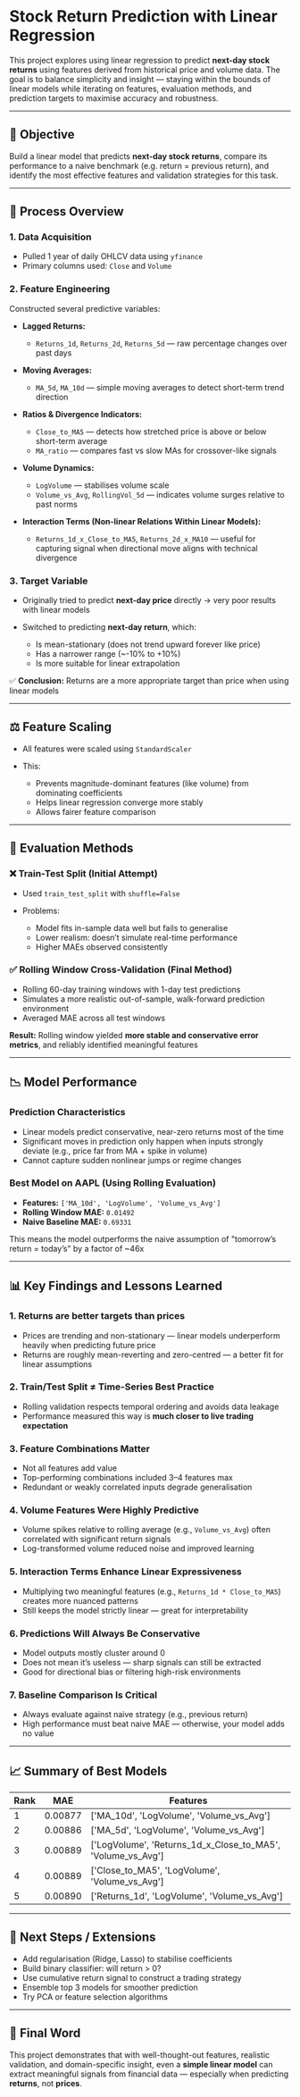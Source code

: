 # Stock Return Prediction with Linear Regression

This project explores using linear regression to predict **next-day stock returns** using features derived from historical price and volume data. The goal is to balance simplicity and insight — staying within the bounds of linear models while iterating on features, evaluation methods, and prediction targets to maximise accuracy and robustness.

---

## 📌 Objective

Build a linear model that predicts **next-day stock returns**, compare its performance to a naive benchmark (e.g. return = previous return), and identify the most effective features and validation strategies for this task.

---

## 🔧 Process Overview

### 1. Data Acquisition

* Pulled 1 year of daily OHLCV data using `yfinance`
* Primary columns used: `Close` and `Volume`

### 2. Feature Engineering

Constructed several predictive variables:

* **Lagged Returns:**

  * `Returns_1d`, `Returns_2d`, `Returns_5d` — raw percentage changes over past days
* **Moving Averages:**

  * `MA_5d`, `MA_10d` — simple moving averages to detect short-term trend direction
* **Ratios & Divergence Indicators:**

  * `Close_to_MA5` — detects how stretched price is above or below short-term average
  * `MA_ratio` — compares fast vs slow MAs for crossover-like signals
* **Volume Dynamics:**

  * `LogVolume` — stabilises volume scale
  * `Volume_vs_Avg`, `RollingVol_5d` — indicates volume surges relative to past norms
* **Interaction Terms (Non-linear Relations Within Linear Models):**

  * `Returns_1d_x_Close_to_MA5`, `Returns_2d_x_MA10` — useful for capturing signal when directional move aligns with technical divergence

### 3. Target Variable

* Originally tried to predict **next-day price** directly → very poor results with linear models
* Switched to predicting **next-day return**, which:

  * Is mean-stationary (does not trend upward forever like price)
  * Has a narrower range (\~-10% to +10%)
  * Is more suitable for linear extrapolation

✅ **Conclusion:** Returns are a more appropriate target than price when using linear models

---

## ⚖️ Feature Scaling

* All features were scaled using `StandardScaler`
* This:

  * Prevents magnitude-dominant features (like volume) from dominating coefficients
  * Helps linear regression converge more stably
  * Allows fairer feature comparison

---

## 🧪 Evaluation Methods

### ❌ Train-Test Split (Initial Attempt)

* Used `train_test_split` with `shuffle=False`
* Problems:

  * Model fits in-sample data well but fails to generalise
  * Lower realism: doesn’t simulate real-time performance
  * Higher MAEs observed consistently

### ✅ Rolling Window Cross-Validation (Final Method)

* Rolling 60-day training windows with 1-day test predictions
* Simulates a more realistic out-of-sample, walk-forward prediction environment
* Averaged MAE across all test windows

**Result:** Rolling window yielded **more stable and conservative error metrics**, and reliably identified meaningful features

---

## 📉 Model Performance

### Prediction Characteristics

* Linear models predict conservative, near-zero returns most of the time
* Significant moves in prediction only happen when inputs strongly deviate (e.g., price far from MA + spike in volume)
* Cannot capture sudden nonlinear jumps or regime changes

### Best Model on AAPL (Using Rolling Evaluation)

* **Features:** `['MA_10d', 'LogVolume', 'Volume_vs_Avg']`
* **Rolling Window MAE:** `0.01492`
* **Naive Baseline MAE:** `0.69331`

This means the model outperforms the naive assumption of "tomorrow’s return = today’s" by a factor of \~46x

---

## 📊 Key Findings and Lessons Learned

### 1. **Returns are better targets than prices**

* Prices are trending and non-stationary — linear models underperform heavily when predicting future price
* Returns are roughly mean-reverting and zero-centred — a better fit for linear assumptions

### 2. **Train/Test Split ≠ Time-Series Best Practice**

* Rolling validation respects temporal ordering and avoids data leakage
* Performance measured this way is **much closer to live trading expectation**

### 3. **Feature Combinations Matter**

* Not all features add value
* Top-performing combinations included 3–4 features max
* Redundant or weakly correlated inputs degrade generalisation

### 4. **Volume Features Were Highly Predictive**

* Volume spikes relative to rolling average (e.g., `Volume_vs_Avg`) often correlated with significant return signals
* Log-transformed volume reduced noise and improved learning

### 5. **Interaction Terms Enhance Linear Expressiveness**

* Multiplying two meaningful features (e.g., `Returns_1d * Close_to_MA5`) creates more nuanced patterns
* Still keeps the model strictly linear — great for interpretability

### 6. **Predictions Will Always Be Conservative**

* Model outputs mostly cluster around 0
* Does not mean it’s useless — sharp signals can still be extracted
* Good for directional bias or filtering high-risk environments

### 7. **Baseline Comparison Is Critical**

* Always evaluate against naive strategy (e.g., previous return)
* High performance must beat naive MAE — otherwise, your model adds no value

---

## 📈 Summary of Best Models

| Rank | MAE     | Features                                                            |
| ---- | ------- | ------------------------------------------------------------------- |
| 1    | 0.00877 | \['MA\_10d', 'LogVolume', 'Volume\_vs\_Avg']                        |
| 2    | 0.00886 | \['MA\_5d', 'LogVolume', 'Volume\_vs\_Avg']                         |
| 3    | 0.00889 | \['LogVolume', 'Returns\_1d\_x\_Close\_to\_MA5', 'Volume\_vs\_Avg'] |
| 4    | 0.00889 | \['Close\_to\_MA5', 'LogVolume', 'Volume\_vs\_Avg']                 |
| 5    | 0.00890 | \['Returns\_1d', 'LogVolume', 'Volume\_vs\_Avg']                    |

---

## 🧭 Next Steps / Extensions

* Add regularisation (Ridge, Lasso) to stabilise coefficients
* Build binary classifier: will return > 0?
* Use cumulative return signal to construct a trading strategy
* Ensemble top 3 models for smoother prediction
* Try PCA or feature selection algorithms

---

## 🏁 Final Word

This project demonstrates that with well-thought-out features, realistic validation, and domain-specific insight, even a **simple linear model** can extract meaningful signals from financial data — especially when predicting **returns**, not **prices**.
